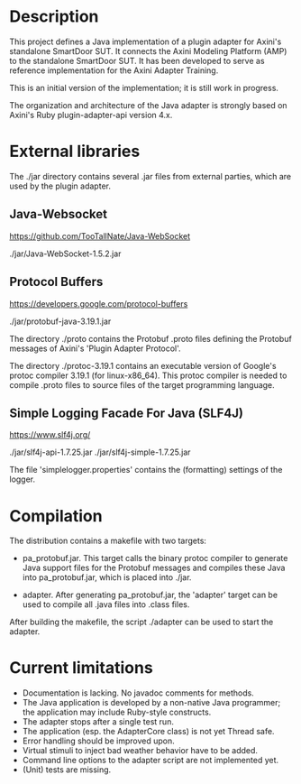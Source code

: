 # Description

This project defines a Java implementation of a plugin adapter for Axini's standalone SmartDoor SUT. It connects the Axini Modeling Platform (AMP) to the standalone SmartDoor SUT. It has been developed to serve as reference implementation for the Axini Adapter Training.

This is an initial version of the implementation; it is still work in progress.

The organization and architecture of the Java adapter is strongly based on Axini's Ruby plugin-adapter-api version 4.x.

# External libraries

The ./jar directory contains several .jar files from external parties, which are used by the plugin adapter.

## Java-Websocket
https://github.com/TooTallNate/Java-WebSocket

./jar/Java-WebSocket-1.5.2.jar

## Protocol Buffers
https://developers.google.com/protocol-buffers

./jar/protobuf-java-3.19.1.jar

The directory ./proto contains the Protobuf .proto files defining the Protobuf messages of Axini's 'Plugin Adapter Protocol'. 

The directory ./protoc-3.19.1 contains an executable version of Google's protoc compiler 3.19.1 (for linux-x86_64). This protoc compiler is needed to compile .proto files to source files of the target programming language. 

## Simple Logging Facade For Java (SLF4J)
https://www.slf4j.org/

./jar/slf4j-api-1.7.25.jar
./jar/slf4j-simple-1.7.25.jar

The file 'simplelogger.properties' contains the (formatting) settings of the logger.

# Compilation

The distribution contains a makefile with two targets: 

* pa_protobuf.jar. This target calls the binary protoc compiler to generate Java support files for the Protobuf messages and compiles these Java into pa_protobuf.jar, which is placed into ./jar.

* adapter. After generating pa_protobuf.jar, the 'adapter' target can be used to compile all .java files into .class files.

After building the makefile, the script ./adapter can be used to start the adapter.

# Current limitations

- Documentation is lacking. No javadoc comments for methods.
- The Java application is developed by a non-native Java programmer; the application may include Ruby-style constructs.
- The adapter stops after a single test run.
- The application (esp. the AdapterCore class) is not yet Thread safe.
- Error handling should be improved upon.
- Virtual stimuli to inject bad weather behavior have to be added.
- Command line options to the adapter script are not implemented yet.
- (Unit) tests are missing.
